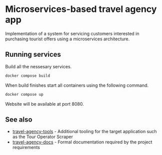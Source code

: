 # Microservices-based travel agency app

Implementation of a system for servicing customers interested in purchasing tourist offers using a microservices architecture.

## Running services

Build all the nessesary services.
```bash
docker compose build
```

When build finishes start all containers using the following command.
```bash
docker compose up
```

Website will be available at port 8080.

## See also

- [travel-agency-tools](https://github.com/YetAnotherSpieskowcy/travel-agency-tools) - Additional tooling for the target application such as the Tour Operator Scraper
- [travel-agency-docs](https://github.com/YetAnotherSpieskowcy/travel-agency-docs) - Formal documentation required by the project requirements
